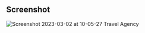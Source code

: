 ## Screenshot

![Screenshot 2023-03-02 at 10-05-27 Travel Agency](https://user-images.githubusercontent.com/103949296/222368906-ef535ce2-87e1-4fb5-aa33-140320300149.png)